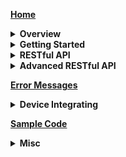 __[Home](https://github.com/CassiaNetworks/CassiaSDKGuide/wiki)__
<details><summary><strong>Overview</strong></summary>

   * [Cassia Router Overview](https://github.com/CassiaNetworks/CassiaSDKGuide/wiki/Cassia-Router-Overview)
   * [Two Set of RESTful APIs](https://github.com/CassiaNetworks/CassiaSDKGuide/wiki/Cassia-Router-Overview#two-sets-of-restful-apis)
   * [Architecture Diagram](https://github.com/CassiaNetworks/CassiaSDKGuide/wiki/Cassia-Router-Overview#architecture-diagram)
   * [Server-Sent Events](https://github.com/CassiaNetworks/CassiaSDKGuide/wiki/Cassia-Router-Overview#server-sent-events)

</details>
<details><summary><strong>Getting Started</strong></summary>

* [How to Get Started](https://github.com/CassiaNetworks/CassiaSDKGuide/wiki/Getting-Started)
* [Access Local Router](https://github.com/CassiaNetworks/CassiaSDKGuide/wiki/Getting-Started#access-local-router)
* [Access Cassia Router through the Cassia AC](https://github.com/CassiaNetworks/CassiaSDKGuide/wiki/Getting-Started#access-cassia-router-through-the-cassia-ac)

</details>
<details><summary><strong>RESTful API</strong></summary>

   * <div><a href="https://github.com/CassiaNetworks/CassiaSDKGuide/wiki/RESTful-API">Overview of RESTful API</a></div>
   * <div><a href="https://github.com/CassiaNetworks/CassiaSDKGuide/wiki/RESTful-API#common-parameters">Common Parameters</a></div>
   * <details><summary><strong>Management API</strong></summary>

     * [Obtain Cassia Router’s Configuration](https://github.com/CassiaNetworks/CassiaSDKGuide/wiki/RESTful-API#obtain-cassia-routers-configuration)
     * [Obtain Cassia Router’s Status (Through AC)](https://github.com/CassiaNetworks/CassiaSDKGuide/wiki/RESTful-API#obtain-cassia-routers-status-through-ac)
     * [Monitor Cassia Router’s Status (Through AC)](https://github.com/CassiaNetworks/CassiaSDKGuide/wiki/RESTful-API#monitor-cassia-routers-status-through-ac)
     * [Obtain All Online Routers’ Status (Through AC)](https://github.com/CassiaNetworks/CassiaSDKGuide/wiki/RESTful-API#obtain-all-online-routers-status-through-ac)
     * [Reboot a Router Remotely](https://github.com/CassiaNetworks/CassiaSDKGuide/wiki/RESTful-API#reboot-a-router-remotely)
     </details>
   
   * <details><summary><strong>Traffic Related API</strong></summary>

     * [Scan Bluetooth Devices](https://github.com/CassiaNetworks/CassiaSDKGuide/wiki/RESTful-API#scan-bluetooth-devices)
     * [Filter Scanned Data based on Device MAC, RSSI, Name, and UUID](https://github.com/CassiaNetworks/CassiaSDKGuide/wiki/RESTful-API#filter-scanned-data-based-on-device-mac-rssi-name-and-uuid)
     * [Enhanced Scan Filter](https://github.com/CassiaNetworks/CassiaSDKGuide/wiki/RESTful-API#enhanced-scan-filter-v20-and-above) (v2.0 and above)
     * [Connect/Disconnect to a Target Device](https://github.com/CassiaNetworks/CassiaSDKGuide/wiki/RESTful-API#connectdisconnect-to-a-target-device)
     * [Batch Connect to a Target Device](https://github.com/CassiaNetworks/CassiaSDKGuide/wiki/RESTful-API#batch-connect-to-a-target-device-v20-and-above) (v2.0 and above)
     * [Discover GATT Services and Characteristics](https://github.com/CassiaNetworks/CassiaSDKGuide/wiki/RESTful-API#discover-gatt-services-and-characteristics)
     * [Read/Write the Value of a Specific Characteristic](https://github.com/CassiaNetworks/CassiaSDKGuide/wiki/RESTful-API#readwrite-the-value-of-a-specific-characteristic)
     * [Send Advertise Data](https://github.com/CassiaNetworks/CassiaSDKGuide/wiki/RESTful-API#Send-advertise-data)
     * [Get Device Connection Status](https://github.com/CassiaNetworks/CassiaSDKGuide/wiki/RESTful-API#get-device-connection-status)
     * [Receive Notification and Indication](https://github.com/CassiaNetworks/CassiaSDKGuide/wiki/RESTful-API#receive-notification-and-indication)
     * [Get RSSI for BLE Connection](https://github.com/CassiaNetworks/CassiaSDKGuide/wiki/RESTful-API#get-rssi-for-ble-connection-v20-and-above) (v2.0 and above)
     </details>
   * <div><a href="https://github.com/CassiaNetworks/CassiaSDKGuide/wiki/RESTful-API#positioning-api">Positioning API</a></div>
   * <details><summary><strong>Secure Pairing API</strong></summary>

     * [Overview of Secure Pairing API](https://github.com/CassiaNetworks/CassiaSDKGuide/wiki/RESTful-API#secure-pairing-api)
     * [Pair Request](https://github.com/CassiaNetworks/CassiaSDKGuide/wiki/RESTful-API#pair-request)
     * [Pair-Input Request](https://github.com/CassiaNetworks/CassiaSDKGuide/wiki/RESTful-API#pair-input-request)
     * [Unpair Request](https://github.com/CassiaNetworks/CassiaSDKGuide/wiki/RESTful-API#unpair-request)
     * [Just Works Example](https://github.com/CassiaNetworks/CassiaSDKGuide/wiki/RESTful-API#just-works-example)
     * [Passkey Entry Example: Initiator Inputs](https://github.com/CassiaNetworks/CassiaSDKGuide/wiki/RESTful-API#passkey-entry-example-initiator-inputs)
     * [LE Legacy Pairing OOB Example](https://github.com/CassiaNetworks/CassiaSDKGuide/wiki/RESTful-API#le-legacy-pairing-oob-example)
     * [Numeric Comparison Example](https://github.com/CassiaNetworks/CassiaSDKGuide/wiki/RESTful-API#numeric-comparison-example) (v2.0 and above)
     * [Security OOB Example](https://github.com/CassiaNetworks/CassiaSDKGuide/wiki/RESTful-API#security-oob-example) (v2.0 and above)
     </details>
   * <details><summary><strong>Router Auto-Selection API</strong></summary>
   
     * [Overview of Router Auto-Selection API](https://github.com/CassiaNetworks/CassiaSDKGuide/wiki/RESTful-API#router-auto-selection-api)
     * [Router Auto-Selection](https://github.com/CassiaNetworks/CassiaSDKGuide/wiki/RESTful-API#router-auto-selection)
     * [Connect a Device](https://github.com/CassiaNetworks/CassiaSDKGuide/wiki/RESTful-API#connect-a-device)
     * [Disconnect a Device](https://github.com/CassiaNetworks/CassiaSDKGuide/wiki/RESTful-API#disconnect-a-device)
     </details>
   * <details><summary><strong>SSE Combination API</strong></summary>
   
     * [Overview of SSE Combination API](https://github.com/CassiaNetworks/CassiaSDKGuide/wiki/RESTful-API#sse-combination-api)
     * [Create Combined SSE](https://github.com/CassiaNetworks/CassiaSDKGuide/wiki/RESTful-API#create-combined-sse)
     * [Open Scan](https://github.com/CassiaNetworks/CassiaSDKGuide/wiki/RESTful-API#open-scan)
     * [Close Scan](https://github.com/CassiaNetworks/CassiaSDKGuide/wiki/RESTful-API#close-scan)
     * [Open Notify](https://github.com/CassiaNetworks/CassiaSDKGuide/wiki/RESTful-API#open-notify)
     * [Close Notify](https://github.com/CassiaNetworks/CassiaSDKGuide/wiki/RESTful-API#close-notify)
     * [Open Connection-State Report](https://github.com/CassiaNetworks/CassiaSDKGuide/wiki/RESTful-API#open-connection-state-report)
     * [Close Connection-State Report](https://github.com/CassiaNetworks/CassiaSDKGuide/wiki/RESTful-API#close-connection-state-report)
     * [Open AP-State Report](https://github.com/CassiaNetworks/CassiaSDKGuide/wiki/RESTful-API#open-ap-state-report)
     * [Close AP-State Report](https://github.com/CassiaNetworks/CassiaSDKGuide/wiki/RESTful-API#close-ap-state-report)
     </details>
</details>

<details><summary><strong>Advanced RESTful API</strong></summary>

* [BLE 5 Interface Specification](https://github.com/CassiaNetworks/CassiaSDKGuide/wiki/BLE-5-Interface-Specification-For-X2000)
* [Secure DFU via Gateway RESTful API](https://github.com/CassiaNetworks/CassiaSDKGuide/wiki/Brief-Guide-to-Secure-DFU-via-Gateway-RESTful-API)
* [Pairing API Usage Introduction](https://github.com/CassiaNetworks/CassiaSDKGuide/wiki/Gateway-Pairing-API-Usage-Introduction)
</details>

__[Error Messages](https://github.com/CassiaNetworks/CassiaSDKGuide/wiki/Error-Messages)__

<details><summary><strong>Device Integrating</strong></summary>

* [Postman Setup for Cassia RESTful API](https://github.com/CassiaNetworks/CassiaSDKGuide/wiki/Postman-Setup-for-Cassia-RESTful-API)
* [Bluetooth Debug Tool](https://github.com/CassiaNetworks/CassiaSDKGuide/wiki/Bluetooth-Debug-Tool)

</details>

__[Sample Code](https://github.com/CassiaNetworks/CassiaSDKGuide)__


<details><summary><strong>Misc</strong></summary>
   
   * [Getting Started with Mosquitto MQTT Broker](https://github.com/CassiaNetworks/CassiaSDKGuide/wiki/Getting-Starting-with-Mosquitto-MQTT-Broker)
   * [Migrate from C1000-2B Firmware to X1000](https://github.com/CassiaNetworks/CassiaSDKGuide/wiki/Migrate-from-C1000-2B-Firmware-to-X1000)

</details>